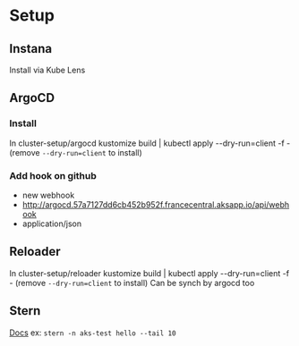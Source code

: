 # Setup

## Instana
Install via Kube Lens

## ArgoCD
### Install
In cluster-setup/argocd
kustomize build | kubectl apply --dry-run=client -f - (remove `--dry-run=client` to install)
### Add hook on github
- new webhook
- http://argocd.57a7127dd6cb452b952f.francecentral.aksapp.io/api/webhook
- application/json

## Reloader
In cluster-setup/reloader
kustomize build | kubectl apply --dry-run=client -f - (remove `--dry-run=client` to install)
Can be synch by argocd too

## Stern
[Docs](https://github.com/wercker/stern)
ex: `stern -n aks-test hello --tail 10`